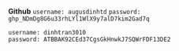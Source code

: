 **Github**
    `username: augusdinhtd`
    `password: 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`
    
    username: dinhtran3010
    password: ATBBAK92CEd37CgsGkHnwkJ7SQWrFDF13DE2